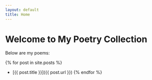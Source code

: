 ```yaml
---
layout: default
title: Home
---
```

# Welcome to My Poetry Collection

Below are my poems:

{% for post in site.posts %}
- [{{ post.title }}]({{ post.url }})
{% endfor %}
